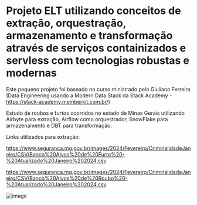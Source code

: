# Projeto ELT utilizando conceitos de extração, orquestração, armazenamento e transformação através de serviços containizados e servless com tecnologias robustas e modernas

Este pequeno projeto foi baseado no curso ministrado pelo Giuliano Ferreira (Data Engineering usando a Modern Data Stack da Stack Academy - https://stack-academy.memberkit.com.br/)

Estudo de roubos e furtos ocorridos no estado de Minas Gerais utilizando Airbyte para extração, Airflow como orquestrador, SnowFlake para armazenamento e DBT para transformação.

Links utilizados para extração:

https://www.seguranca.mg.gov.br/images/2024/Fevereiro/CriminalidadeJaneiro/CSV/Banco%20Alvos%20de%20Furto%20-%20Atualizado%20Janeiro%202024.csv

https://www.seguranca.mg.gov.br/images/2024/Fevereiro/CriminalidadeJaneiro/CSV/Banco%20Alvos%20de%20Roubo%20-%20Atualizado%20Janeiro%202024.csv


![image](https://github.com/gsvimieiro/POC_crimesMG_Airbyte_Airflow_DBT_SnowFlake/assets/25323854/3b05fffb-de88-4e1e-b08a-fba771033c84)
